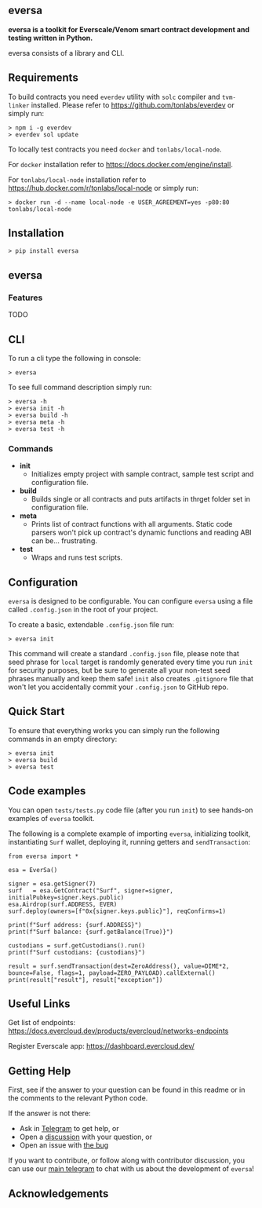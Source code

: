 ## eversa

**eversa is a toolkit for Everscale/Venom smart contract development and testing written in Python.**

eversa consists of a library and CLI.

## Requirements

To build contracts you need `everdev` utility with `solc` compiler and `tvm-linker` installed. Please refer to https://github.com/tonlabs/everdev or simply run:

```
> npm i -g everdev
> everdev sol update
```

To locally test contracts you need `docker` and `tonlabs/local-node`. 

For `docker` installation refer to https://docs.docker.com/engine/install.

For `tonlabs/local-node` installation refer to https://hub.docker.com/r/tonlabs/local-node or simply run:

```
> docker run -d --name local-node -e USER_AGREEMENT=yes -p80:80 tonlabs/local-node
```

## Installation

```
> pip install eversa
```

## eversa

### Features

TODO

## CLI

To run a cli type the following in console:

```
> eversa
```

To see full command description simply run:

```
> eversa -h
> eversa init -h
> eversa build -h
> eversa meta -h
> eversa test -h
``` 

### Commands

-   **init**
    - Initializes empty project with sample contract, sample test script and configuration file.
-   **build**
    - Builds single or all contracts and puts artifacts in thrget folder set in configuration file.
-   **meta**
    - Prints list of contract functions with all arguments. Static code parsers won't pick up contract's dynamic functions and reading ABI can be... frustrating.
-   **test**
    - Wraps and runs test scripts.


## Configuration

`eversa` is designed to be configurable. You can configure `eversa` using a file called `.config.json` in the root of your project.

To create a basic, extendable `.config.json` file run:
```
> eversa init
``` 

This command will create a standard `.config.json` file, please note that seed phrase for `local` target is randomly generated every time you run `init` for security purposes, but be sure to generate all your non-test seed phrases manually and keep them safe! `init` also creates `.gitignore` file that won't let you accidentally commit your `.config.json` to GitHub repo.

## Quick Start

To ensure that everything works you can simply run the following commands in an empty directory:
```
> eversa init
> eversa build 
> eversa test
``` 

## Code examples

You can open `tests/tests.py` code file (after you run `init`) to see hands-on examples of `eversa` toolkit.

The following is a complete example of importing `eversa`, initializing toolkit, instantiating `Surf` wallet, deploying it, running getters and `sendTransaction`:

```
from eversa import *

esa = EverSa()

signer = esa.getSigner(7)
surf   = esa.GetContract("Surf", signer=signer, initialPubkey=signer.keys.public)
esa.Airdrop(surf.ADDRESS, EVER)
surf.deploy(owners=[f"0x{signer.keys.public}"], reqConfirms=1)

print(f"Surf address: {surf.ADDRESS}")
print(f"Surf balance: {surf.getBalance(True)}")

custodians = surf.getCustodians().run()
print(f"Surf custodians: {custodians}")

result = surf.sendTransaction(dest=ZeroAddress(), value=DIME*2, bounce=False, flags=1, payload=ZERO_PAYLOAD).callExternal()
print(result["result"], result["exception"])
```

## Useful Links

Get list of endpoints:
https://docs.evercloud.dev/products/evercloud/networks-endpoints

Register Everscale app:
https://dashboard.evercloud.dev/

## Getting Help

First, see if the answer to your question can be found in this readme or in the comments to the relevant Python code.

If the answer is not there:

-   Ask in [Telegram](https://t.me/eversa_main) to get help, or
-   Open a [discussion](https://github.com/SolderingArmor/eversa/discussions/new) with your question, or
-   Open an issue with [the bug](https://github.com/SolderingArmor/eversa/issues/new)

If you want to contribute, or follow along with contributor discussion, you can use our [main telegram](https://t.me/eversa_main) to chat with us about the development of `eversa`!

## Acknowledgements
